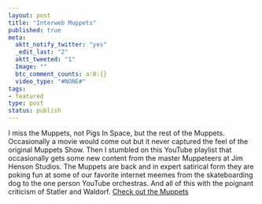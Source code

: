 ```yaml
---
layout: post
title: "Interweb Muppets"
published: true
meta:
  aktt_notify_twitter: "yes"
  _edit_last: "2"
  aktt_tweeted: "1"
  Image: ""
  btc_comment_counts: a:0:{}
  video_type: "#NONE#"
tags:
- featured
type: post
status: publish
---
```

I miss the Muppets, not Pigs In Space, but the rest of the Muppets. Occasionally a movie would come out but it never captured the feel of the original Muppets Show. Then I stumbled on this YouTube playlist that occasionally gets some new content from the master Muppeteers at Jim Henson Studios. The Muppets are back and in expert satirical form they are poking fun at some of our favorite internet meemes from the skateboarding dog to the one person YouTube orchestras. And all of this with the poignant criticism of Statler and Waldorf. [Check out the Muppets](http://www.youtube.com/view_play_list?p=6289F95CD6B8F803)
